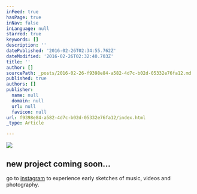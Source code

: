 ```yaml
---
inFeed: true
hasPage: true
inNav: false
inLanguage: null
starred: true
keywords: []
description: ''
datePublished: '2016-02-26T02:34:55.762Z'
dateModified: '2016-02-26T02:32:40.703Z'
title: ''
author: []
sourcePath: _posts/2016-02-26-f9398e84-a582-4d7c-b02d-05332e76fa12.md
published: true
authors: []
publisher:
  name: null
  domain: null
  url: null
  favicon: null
url: f9398e84-a582-4d7c-b02d-05332e76fa12/index.html
_type: Article

---
```

![](https://s3-us-west-2.amazonaws.com/the-grid-img/p/2ac2bbfe89902da4ee696e5d20f5574d6c3767a9.png)

## new project coming soon...

go to [instagram][0] to experience early sketches of music, videos and photography.

[0]: http://instagram.com/hakimcallier